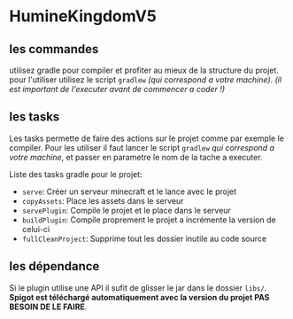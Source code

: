 # HumineKingdomV5

## les commandes
utilisez gradle pour compiler et profiter au mieux de la structure du projet.
pour l'utiliser utilisez le script ```gradlew``` *(qui correspond a votre machine)*.
*(il est important de l'executer avant de commencer a coder !)*

## les tasks
Les tasks permette de faire des actions sur le projet comme par exemple le compiler.
Pour les utiliser il faut lancer le script ```gradlew``` *qui correspond a votre machine*,
et passer en parametre le nom de la tache a executer.

Liste des tasks gradle pour le projet:
* ```serve```: Créer un serveur minecraft et le lance avec le projet
* ```copyAssets```: Place les assets dans le serveur
* ```servePlugin```: Compile le projet et le place dans le serveur
* ```buildPlugin```: Compile proprement le projet a incrémente la version de celui-ci
* ```fullCleanProject```: Supprime tout les dossier inutile au code source
## les dépendance
Si le plugin utilise une API il sufit de glisser le jar dans le dossier ```libs/```.
**Spigot est téléchargé automatiquement avec la version du projet PAS BESOIN DE LE FAIRE**.
